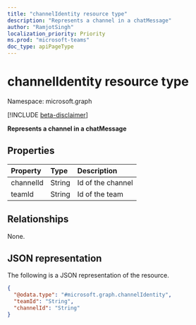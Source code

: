 ```yaml
---
title: "channelIdentity resource type"
description: "Represents a channel in a chatMessage"
author: "RamjotSingh"
localization_priority: Priority
ms.prod: "microsoft-teams"
doc_type: apiPageType
---
```


# channelIdentity resource type

Namespace: microsoft.graph

[!INCLUDE [beta-disclaimer](../../includes/beta-disclaimer.md)]

**Represents a channel in a chatMessage**

## Properties
|Property|Type|Description|
|:---|:---|:---|
|channelId|String|Id of the channel|
|teamId|String|Id of the team|

## Relationships
None.

## JSON representation
The following is a JSON representation of the resource.
<!-- {
  "blockType": "resource",
  "@odata.type": "microsoft.graph.channelIdentity"
}
-->
``` json
{
  "@odata.type": "#microsoft.graph.channelIdentity",
  "teamId": "String",
  "channelId": "String"
}
```

